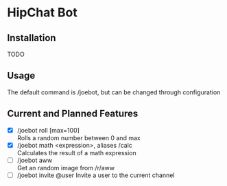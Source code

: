 # HipChat Bot

## Installation
TODO

## Usage
The default command is /joebot, but can be changed through configuration

## Current and Planned Features
- [x] /joebot roll [max=100]  
    Rolls a random number between 0 and max
- [x] /joebot math \<expression\>, aliases /calc  
    Calculates the result of a math expression
- [ ] /joebot aww  
    Get an random image from /r/aww
- [ ] /joebot invite @user
    Invite a user to the current channel
